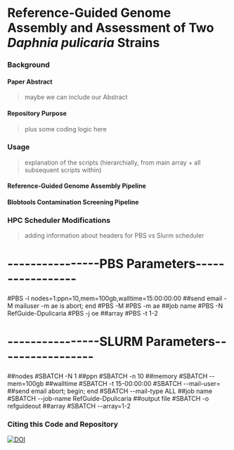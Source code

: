 # Reference-Guided Genome Assembly and Assessment of Two _Daphnia pulicaria_ Strains

### Background

#### Paper Abstract
> maybe we can include our Abstract

#### Repository Purpose
> plus some coding logic here

### Usage
> explanation of the scripts (hierarchially, from main array + all subsequent scripts within)

#### Reference-Guided Genome Assembly Pipeline

#### Blobtools Contamination Screening Pipeline

### HPC Scheduler Modifications
> adding information about headers for PBS vs Slurm scheduler 
# ----------------PBS Parameters----------------- #
#PBS -l nodes=1:ppn=10,mem=100gb,walltime=15:00:00:00
##send email -M mailuser -m ae is abort; end
#PBS -M 
#PBS -m ae
##job name
#PBS -N RefGuide-Dpulicaria
#PBS -j oe
##array
#PBS -t 1-2
# ----------------SLURM Parameters----------------- #
##nodes
#SBATCH -N 1
##ppn
#SBATCH -n 10
##memory
#SBATCH --mem=100gb
##walltime
#SBATCH -t 15-00:00:00
#SBATCH --mail-user=
##send email abort; begin; end
#SBATCH --mail-type ALL
##job name
#SBATCH --job-name RefGuide-Dpulicaria
##output file
#SBATCH -o refguideout 
##array
#SBATCH --array=1-2
### Citing this Code and Repository
[![DOI](https://zenodo.org/badge/DOI/10.5281/zenodo.4635402.svg)](https://doi.org/10.5281/zenodo.4635402)
